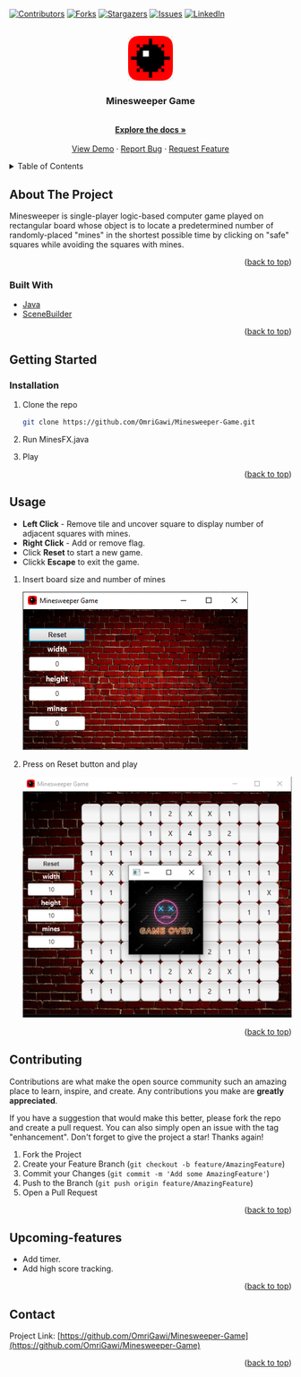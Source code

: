 <div id="top"></div>
<!--
*** Thanks for checking out the Best-README-Template. If you have a suggestion
*** that would make this better, please fork the repo and create a pull request
*** or simply open an issue with the tag "enhancement".
*** Don't forget to give the project a star!
*** Thanks again! Now go create something AMAZING! :D
-->



<!-- PROJECT SHIELDS -->
<!--
*** I'm using markdown "reference style" links for readability.
*** Reference links are enclosed in brackets [ ] instead of parentheses ( ).
*** See the bottom of this document for the declaration of the reference variables
*** for contributors-url, forks-url, etc. This is an optional, concise syntax you may use.
*** https://www.markdownguide.org/basic-syntax/#reference-style-links
-->
[![Contributors][contributors-shield]][contributors-url]
[![Forks][forks-shield]][forks-url]
[![Stargazers][stars-shield]][stars-url]
[![Issues][issues-shield]][issues-url]
[![LinkedIn][linkedin-shield]][linkedin-url]



<!-- PROJECT LOGO -->
<br />
<div align="center">
  <a href="https://github.com/OmriGawi/Minesweeper-Game">
    <img src="images/MinesweeperLogo.png" alt="Logo" width="80" height="80">
  </a>

<h3 align="center">Minesweeper Game</h3>

  <p align="center">
    <br />
    <a href="https://github.com/OmriGawi/Minesweeper-Game"><strong>Explore the docs »</strong></a>
    <br />
    <br />
    <a href="https://github.com/OmriGawi/Minesweeper-Game">View Demo</a>
    ·
    <a href="https://github.com/OmriGawi/Minesweeper-Game/issues">Report Bug</a>
    ·
    <a href="https://github.com/OmriGawi/Minesweeper-Game/issues">Request Feature</a>
  </p>
</div>



<!-- TABLE OF CONTENTS -->
<details>
  <summary>Table of Contents</summary>
  <ol>
    <li>
      <a href="#about-the-project">About The Project</a>
      <ul>
        <li><a href="#built-with">Built With</a></li>
      </ul>
    </li>
    <li>
      <a href="#getting-started">Getting Started</a>
      <ul>
        <li><a href="#installation">Installation</a></li>
      </ul>
    </li>
    <li><a href="#usage">Usage</a></li>
    <li><a href="#contributing">Contributing</a></li>
    <li><a href="#Upcomming-features">Upcomming features</a></li>
    <li><a href="#contact">Contact</a></li>
  </ol>
</details>



<!-- ABOUT THE PROJECT -->
## About The Project
Minesweeper is single-player logic-based computer game played on rectangular board whose object is to locate a predetermined number of randomly-placed "mines" in the shortest possible time by clicking on "safe" squares while avoiding the squares with mines.



<p align="right">(<a href="#top">back to top</a>)</p>



### Built With

* [Java](https://www.oracle.com/java/)
* [SceneBuilder](https://gluonhq.com/products/scene-builder/)


<p align="right">(<a href="#top">back to top</a>)</p>



<!-- GETTING STARTED -->
## Getting Started

### Installation

1. Clone the repo
   ```sh
   git clone https://github.com/OmriGawi/Minesweeper-Game.git
   ```
2. Run MinesFX.java

3. Play

<p align="right">(<a href="#top">back to top</a>)</p>



<!-- USAGE EXAMPLES -->
## Usage

* **Left Click** - Remove tile and uncover square to display number of adjacent squares with mines.
* **Right Click** - Add or remove flag.
* Click **Reset** to start a new game.
* Clickk **Escape** to exit the game.


1. Insert board size and number of mines

    ![Start](images/StartScreen.png)

2. Press on Reset button and play

    ![Play](images/PlayScreen.png)

<p align="right">(<a href="#top">back to top</a>)</p>


<!-- CONTRIBUTING -->
## Contributing

Contributions are what make the open source community such an amazing place to learn, inspire, and create. Any contributions you make are **greatly appreciated**.

If you have a suggestion that would make this better, please fork the repo and create a pull request. You can also simply open an issue with the tag "enhancement".
Don't forget to give the project a star! Thanks again!

1. Fork the Project
2. Create your Feature Branch (`git checkout -b feature/AmazingFeature`)
3. Commit your Changes (`git commit -m 'Add some AmazingFeature'`)
4. Push to the Branch (`git push origin feature/AmazingFeature`)
5. Open a Pull Request

<p align="right">(<a href="#top">back to top</a>)</p>

## Upcoming-features


* Add timer.
* Add high score tracking.


<p align="right">(<a href="#top">back to top</a>)</p>



<!-- CONTACT -->
## Contact


Project Link: [https://github.com/OmriGawi/Minesweeper-Game](https://github.com/OmriGawi/Minesweeper-Game)

<p align="right">(<a href="#top">back to top</a>)</p>




<!-- MARKDOWN LINKS & IMAGES -->
<!-- https://www.markdownguide.org/basic-syntax/#reference-style-links -->
[contributors-shield]: https://img.shields.io/github/contributors/OmriGawi/Minesweeper-Game.svg?style=for-the-badge
[contributors-url]: https://github.com/OmriGawi/Minesweeper-Game/graphs/contributors
[forks-shield]: https://img.shields.io/github/forks/OmriGawi/Minesweeper-Game.svg?style=for-the-badge
[forks-url]: https://github.com/OmriGawi/Minesweeper-Game/network/members
[stars-shield]: https://img.shields.io/github/stars/OmriGawi/Minesweeper-Game.svg?style=for-the-badge
[stars-url]: https://github.com/OmriGawi/Minesweeper-Game/stargazers
[issues-shield]: https://img.shields.io/github/issues/OmriGawi/Minesweeper-Game.svg?style=for-the-badge
[issues-url]: https://github.com/OmriGawi/Minesweeper-Game/issues
[license-shield]: https://img.shields.io/github/license/OmriGawi/Minesweeper-Game.svg?style=for-the-badge
[license-url]: https://github.com/OmriGawi/Minesweeper-Game/blob/master/LICENSE.txt
[linkedin-shield]: https://img.shields.io/badge/-LinkedIn-black.svg?style=for-the-badge&logo=linkedin&colorB=555
[linkedin-url]: https://linkedin.com/in/omrigawi
[product-screenshot]: images/screenshot.png